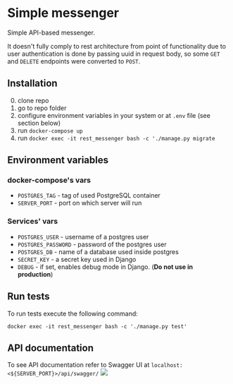 # Simple messenger

Simple API-based messenger. 

It doesn't fully comply to rest architecture from point of functionality due to
user authentication is done by passing uuid in request body, so some `GET` and `DELETE`
endpoints were converted to `POST`.

## Installation
0. clone repo
0. go to repo folder
0. configure environment variables in your system or at `.env` file (see section below)
0. run `docker-compose up`
0. run `docker exec -it rest_messenger bash -c './manage.py migrate`

## Environment variables
### docker-compose's vars
* `POSTGRES_TAG` - tag of used PostgreSQL container
* `SERVER_PORT` - port on which server will run

### Services' vars
* `POSTGRES_USER` - username of a postgres user
* `POSTGRES_PASSWORD` - password of the postgres user
* `POSTGRES_DB` - name of a database used inside postgres
* `SECRET_KEY` - a secret key used in Django
* `DEBUG` - if set, enables debug mode in Django. (**Do not use in production**)

## Run tests
To run tests execute the following command:
```
docker exec -it rest_messenger bash -c './manage.py test'
```

## API documentation
To see API documentation refer to Swagger UI at `localhost:<${SERVER_PORT}>/api/swagger/`
![](https://i.imgur.com/TNwy1e0.png)